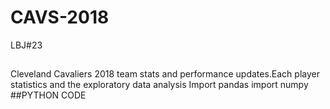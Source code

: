 # CAVS-2018
LBJ#23
##
Cleveland Cavaliers 2018 team stats and performance updates.Each player statistics and the exploratory data analysis
Import pandas
import numpy
##PYTHON CODE 
